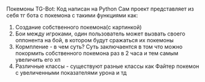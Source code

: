 Покемоны TG-Bot:
Код написан на Python
Сам проект представляет из себя тг бота с покемона с такими функциями как:
1) Создание собственного покемона(с картинкой)
2) Бои между игроками, один пользователь может вызвать своего оппонента на бой, в котором будут сражаться их покемоны
3) Кормпление - в чем суть? Суть заключаентся в том что можно покормить собственного покемона раз в 2 часа и тем самым увеличить его хп
4) Различные классы - существуют разные классы как Файтер покемон с увеличенными показателями урона и тд

   

